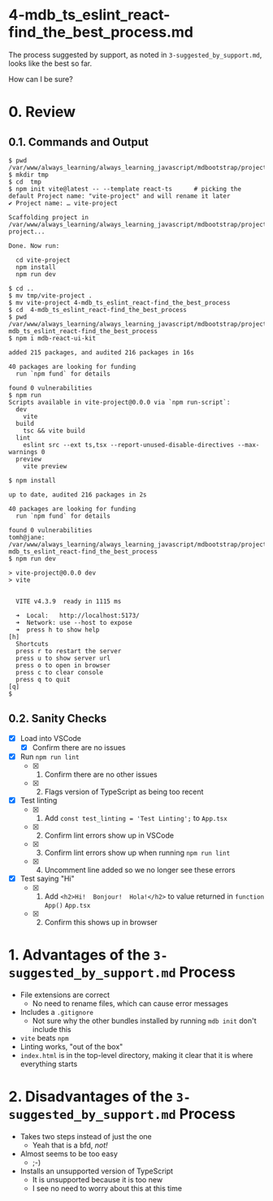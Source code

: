 
# 4-mdb_ts_eslint_react-find_the_best_process.md

The process suggested by support, as noted in `3-suggested_by_support.md`, looks like the best so far.

How can I be sure?

# 0. Review

## 0.1. Commands and Output

```
$ pwd
/var/www/always_learning/always_learning_javascript/mdbootstrap/projects
$ mkdir tmp
$ cd  tmp
$ npm init vite@latest -- --template react-ts      # picking the default Project name: "vite-project" and will rename it later
✔ Project name: … vite-project

Scaffolding project in /var/www/always_learning/always_learning_javascript/mdbootstrap/projects/tmp/vite-project...

Done. Now run:

  cd vite-project
  npm install
  npm run dev

$ cd ..
$ mv tmp/vite-project .
$ mv vite-project 4-mdb_ts_eslint_react-find_the_best_process
$ cd  4-mdb_ts_eslint_react-find_the_best_process
$ pwd
/var/www/always_learning/always_learning_javascript/mdbootstrap/projects/4-mdb_ts_eslint_react-find_the_best_process
$ npm i mdb-react-ui-kit

added 215 packages, and audited 216 packages in 16s

40 packages are looking for funding
  run `npm fund` for details

found 0 vulnerabilities
$ npm run
Scripts available in vite-project@0.0.0 via `npm run-script`:
  dev
    vite
  build
    tsc && vite build
  lint
    eslint src --ext ts,tsx --report-unused-disable-directives --max-warnings 0
  preview
    vite preview

$ npm install

up to date, audited 216 packages in 2s

40 packages are looking for funding
  run `npm fund` for details

found 0 vulnerabilities
tomh@jane: /var/www/always_learning/always_learning_javascript/mdbootstrap/projects/4-mdb_ts_eslint_react-find_the_best_process
$ npm run dev

> vite-project@0.0.0 dev
> vite


  VITE v4.3.9  ready in 1115 ms

  ➜  Local:   http://localhost:5173/
  ➜  Network: use --host to expose
  ➜  press h to show help
[h]
  Shortcuts
  press r to restart the server
  press u to show server url
  press o to open in browser
  press c to clear console
  press q to quit
[q]
$
```

## 0.2. Sanity Checks

- [x] Load into VSCode
  - [x] Confirm there are no issues
- [x] Run `npm run lint`
  - [x] 1. Confirm there are no other issues
  - [x] 2. Flags version of TypeScript as being too recent
- [x] Test linting
  - [x] 1. Add `const test_linting = 'Test Linting';` to `App.tsx`
  - [x] 2. Confirm lint errors show up in VSCode
  - [x] 3. Confirm lint errors show up when running `npm run lint`
  - [x] 4. Uncomment line added so we no longer see these errors
- [x] Test saying "Hi"
  - [x] 1. Add `<h2>Hi!  Bonjour!  Hola!</h2>` to value returned in `function App()` `App.tsx`
  - [x] 2. Confirm this shows up in browser


# 1. Advantages of the `3-suggested_by_support.md` Process

- File extensions are correct
  - No need to rename files, which can cause error messages
- Includes a `.gitignore`
  - Not sure why the other bundles installed by running `mdb init` don't include this
- `vite` beats `npm`
- Linting works, "out of the box"
- `index.html` is in the top-level directory, making it clear that it is where everything starts

# 2. Disadvantages of the `3-suggested_by_support.md` Process

- Takes two steps instead of just the one
  - Yeah that is a bfd, *not!*
- Almost seems to be too easy
  - ;-)
- Installs an unsupported version of TypeScript
  - It is unsupported because it is too new
  - I see no need to worry about this at this time

